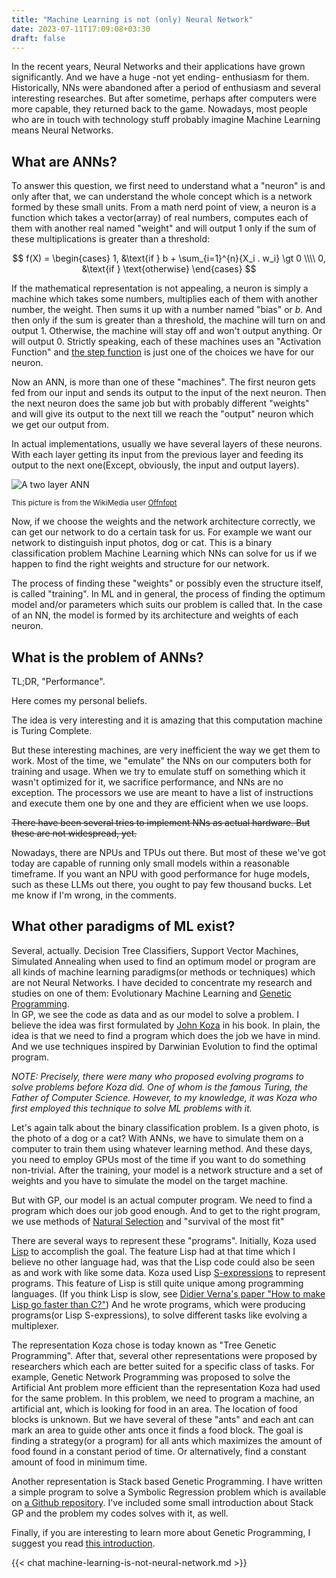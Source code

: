 ```yaml
---
title: "Machine Learning is not (only) Neural Network"
date: 2023-07-11T17:09:08+03:30
draft: false
---
```


In the recent years, Neural Networks and their applications have grown significantly. And we have a huge -not yet ending- enthusiasm for them.
Historically, NNs were abandoned after a period of enthusiasm and several interesting researches.
But after sometime, perhaps after computers were more capable, they returned back to the game.
Nowadays, most people who are in touch with technology stuff probably imagine Machine Learning means Neural Networks.

## What are ANNs?

To answer this question, we first need to understand what a "neuron" is and only after that,
we can understand the whole concept which is a network formed by these small units.
From a math nerd point of view, a neuron is a function which takes a vector(array) of real numbers,
computes each of them with another real named "weight" and will output 1 only if
the sum of these multiplications is greater than a threshold:

$$ f(X) = \begin{cases}
1, &\text{if } b + \sum_{i=1}^{n}{X_i . w_i} \gt 0  \\\\
0, &\text{if } \text{otherwise}
\end{cases}
$$

If the mathematical representation is not appealing, a neuron is simply a machine which takes some numbers,
multiplies each of them with another number, the weight. Then sums it up with a number named  "bias"
or $b$. And then only if the sum is greater than a threshold, the machine will turn on and output $1$.
Otherwise, the machine will stay off and won't output anything. Or will output $0$.
Strictly speaking, each of these machines uses an "Activation Function"
and [the step function](https://en.wikipedia.org/wiki/Step_function)
is just one of the choices we have for our neuron.

Now an ANN, is more than one of these "machines". The first neuron gets fed from our input and sends its output to the input of the next neuron.
Then the next neuron does the same job but with probably different "weights" and will give its output to the next till we reach the "output" neuron which we get our output from.

In actual implementations, usually we have several layers of
these neurons. With each layer getting its input from the previous
layer and feeding its output to the next one(Except, obviously, the input and output layers).

![A two layer ANN](https://upload.wikimedia.org/wikipedia/commons/0/00/Multi-Layer_Neural_Network-Vector-Blank.svg)

<sup>This picture is from the WikiMedia user [Offnfopt](https://commons.wikimedia.org/wiki/File:Multi-Layer_Neural_Network-Vector-Blank.svg)</sup>

Now, if we choose the weights and the network architecture correctly,
we can get our network to do a certain task for us.
For example we want our network to distinguish input photos,
dog or cat. This is a binary classification problem Machine Learning which NNs can solve for us if we happen to find the right weights and structure for our network.

The process of finding these "weights"
or possibly even the structure itself,
is called "training". In ML and in general,
the process of finding the optimum model and/or parameters which suits our problem
is called that. In the case of an NN, the model is formed by its architecture and weights of each neuron.

## What is the problem of ANNs?

TL;DR, "Performance".

Here comes my personal beliefs.

The idea is very interesting and it is amazing that this computation machine is
Turing Complete.

But these interesting machines, are very inefficient the way we get them to work.
Most of the time, we "emulate" the NNs on our computers both for training and usage.
When we try to emulate stuff on something which it wasn't optimized for it, we sacrifice performance,
and NNs are no exception.
The processors we use are meant to have a list of instructions and execute
them one by one and they are efficient when we use loops.

~~There have been several tries to implement NNs as actual hardware.
But these are not widespread, yet.~~

Nowadays, there are NPUs and TPUs out there. But most of these we've got today are capable of
running only small models within a reasonable timeframe. If you want an NPU with good performance for
huge models, such as these LLMs out there, you ought to pay few thousand bucks. Let me know if I'm wrong, in the comments.

## What other paradigms of ML exist?

Several, actually. Decision Tree Classifiers, Support Vector Machines, Simulated Annealing when used to find an optimum model or program are all kinds of machine learning paradigms(or methods or techniques) which are not Neural Networks. I have decided to concentrate my research and studies on one of them:
Evolutionary Machine Learning and [Genetic Programming](https://en.wikipedia.org/wiki/Genetic_programming).\
In GP, we see the code as data and as our model to solve a problem.
I believe the idea was first formulated by [John Koza](https://en.wikipedia.org/wiki/John_Koza)
in his book. In plain, the idea is that we need to find a
program which does the job we have in mind. And we use techniques
inspired by Darwinian Evolution to find the optimal program.

_NOTE: Precisely, there were many who proposed evolving programs
to solve problems before Koza did. One of whom is the famous
Turing, the Father of Computer Science. However, to my knowledge,
it was Koza who first employed this technique to solve ML problems with it._

Let's again talk about the binary classification problem.
Is a given photo, is the photo of a dog or a cat?
With ANNs, we have to simulate them on a computer to train them using
whatever learning method. And these days, you need to employ GPUs most of the time
if you want to do something non-trivial. After the training, your model is a network
structure and a set of weights and you have to simulate the model on the target machine.

But with GP, our model is an actual computer program. We need to find a program which does our job good enough.
And to get to the right program, we use methods of [Natural Selection](https://en.wikipedia.org/wiki/Natural_selection)
and "survival of the most fit"

There are several ways to represent these "programs". Initially, Koza used
[Lisp](<https://en.wikipedia.org/wiki/Lisp_(programming_language)>) to accomplish
the goal. The feature Lisp had at that time which I believe no other language
had, was that the Lisp code could also be seen as and work with like some data.
Koza used Lisp [S-expressions](https://en.wikipedia.org/wiki/S-expression) to represent programs. This feature of Lisp is still quite unique among programming languages. (If you think Lisp is slow, see [Didier Verna's paper "How to make Lisp go faster than C?"](https://www.lrde.epita.fr/~didier/research/publications/papers/verna.06.imecs.html))
And he wrote programs, which were producing programs(or Lisp S-expressions),
to solve different tasks like evolving a multiplexer.

The representation Koza chose is today known as
"Tree Genetic Programming". After that, several other representations were proposed by
researchers which each are better suited for a specific class of tasks.
For example, Genetic Network Programming was proposed to solve the Artificial
Ant problem more efficient than the representation Koza
had used for the same problem. In this problem, we
need to program a machine, an artificial ant, which is looking for food in an area.
The location of food blocks is unknown. But we have several of these "ants" and each ant can mark
an area to guide other ants once it finds a food block. The goal is finding a strategy(or a program)
for all ants which maximizes the amount of food found in a constant period of time. Or alternatively, find a constant amount of food in minimum time.

Another representation is Stack based Genetic Programming.
I have written a simple program to solve a Symbolic Regression problem
which is available on [a Github repository](https://github.com/farooqkz/stack-gp-test). I've included
some small introduction about Stack GP and the problem my codes solves with it, as well.

Finally, if you are interesting to learn more about Genetic Programming, I suggest you read [this introduction](https://alfagroup.csail.mit.edu/sites/default/files/documents/2015%20Genetic%20Programming.%20James%20McDermott%20and%20Una-May%20O%27Reilly.%20Handbook%20of%20Computational%20Intelligence%2C%202015.pdf).

{{< chat machine-learning-is-not-neural-network.md >}}
